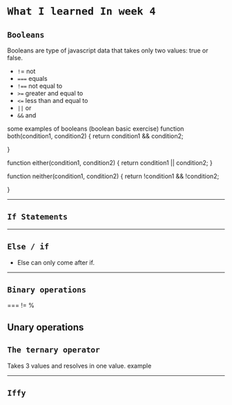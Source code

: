 # `What I learned In week 4`

## `Booleans`
Booleans are type of javascript data that takes  only two values: true or false.
* `!`= not 
* `===` equals
* `!==` not equal to
* `>=` greater and equal to
* `<=` less than and equal to 
* `||` or
* `&&` and

some examples of booleans (boolean basic exercise)
function both(condition1, condition2) {
  return condition1 && condition2;
  

}

function either(condition1, condition2) {
  return condition1 || condition2;
}

function neither(condition1, condition2) {
  return !condition1 && !condition2;
  
}

---
## `If Statements`



---

## `Else / if`

* Else can only come after if.

---

## `Binary operations`
===
!= %

Unary operations 
---

## `The ternary operator`
Takes 3 values and resolves in one value.
example

---

## `Iffy`
